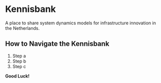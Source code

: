 # Kennisbank

A place to share system dynamics models for infrastructure innovation in the Netherlands.

## How to Navigate the Kennisbank
1. Step a
2. Step b
3. Step c

**Good Luck!**
